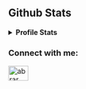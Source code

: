 ## Github Stats

<details> 
  <summary><b>Profile Stats</b></summary>
  <br/>
  <p>
    <a href="https://github.com/siamyolo55"><img align="center" src="https://github-readme-stats.vercel.app/api?username=siamyolo55&show_icons=true&locale=en&theme=react" alt="siamyolo55" height="192px"/></a>
	</p>
	It is what is is
	<p>
	  <img src="https://github-readme-stats.vercel.app/api/top-langs?username=siamyolo55&show_icons=true&locale=en&layout=compact&theme=react" alt="siamyolo55" height="192px"/>
	</p>
  </p>
</details>
<h3>Connect with me:</h3>
<p>
<a href="https://www.linkedin.com/in/abrar-siam-74068b164/" target="blank"><img align="center" src="https://raw.githubusercontent.com/rahuldkjain/github-profile-readme-generator/master/src/images/icons/Social/linked-in-alt.svg" alt="abrar" height="30" width="40" /></a>
</p>

<br/>
